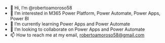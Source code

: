 - 👋 Hi, I’m @robertoamoroso58
- 👀 I’m interested in M365 Power Platform, Power Automate, Power Apps, Power BI
- 🌱 I’m currently learning Power Apps and Power Automate
- 💞️ I’m looking to collaborate on Power Apps and Power Automate
- 📫 How to reach me at my email, robertoamoroso58@gmail.com

<!---
robertoamoroso58/robertoamoroso58 is a ✨ special ✨ repository because its `README.md` (this file) appears on your GitHub profile.
You can click the Preview link to take a look at your changes.
--->
